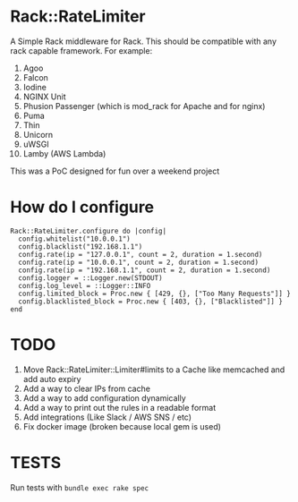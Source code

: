 # Rack::RateLimiter

A Simple Rack middleware for Rack. This should be compatible
with any rack capable framework. For example:

1. Agoo
2. Falcon
3. Iodine
4. NGINX Unit
5. Phusion Passenger (which is mod_rack for Apache and for nginx)
6. Puma
7. Thin
8. Unicorn
9. uWSGI
10. Lamby (AWS Lambda)

This was a PoC designed for fun over a weekend project

# How do I configure

    Rack::RateLimiter.configure do |config|
      config.whitelist("10.0.0.1")
      config.blacklist("192.168.1.1")
      config.rate(ip = "127.0.0.1", count = 2, duration = 1.second)
      config.rate(ip = "10.0.0.1", count = 2, duration = 1.second)
      config.rate(ip = "192.168.1.1", count = 2, duration = 1.second)
      config.logger = ::Logger.new(STDOUT)
      config.log_level = ::Logger::INFO
      config.limited_block = Proc.new { [429, {}, ["Too Many Requests"]] }
      config.blacklisted_block = Proc.new { [403, {}, ["Blacklisted"]] }
    end

# TODO

1. Move Rack::RateLimiter::Limiter#limits to a Cache like memcached and add auto expiry
2. Add a way to clear IPs from cache
3. Add a way to add configuration dynamically
4. Add a way to print out the rules in a readable format
5. Add integrations (Like Slack / AWS SNS / etc)
6. Fix docker image (broken because local gem is used)

# TESTS

Run tests with ```bundle exec rake spec```

